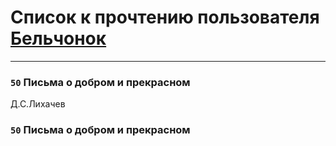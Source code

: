 # Список к прочтению пользователя [Бельчонок](http://vk.com/id223785702)
---

### `50` Письма о добром и прекрасном
Д.С.Лихачев

### `50` Письма о добром и прекрасном

